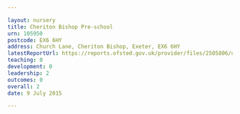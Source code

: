```yaml
---

layout: nursery
title: Cheriton Bishop Pre-school
urn: 105950
postcode: EX6 6HY
address: Church Lane, Cheriton Bishop, Exeter, EX6 6HY
latestReportUrl: https://reports.ofsted.gov.uk/provider/files/2505806/urn/105950.pdf
teaching: 0
development: 0
leadership: 2
outcomes: 0
overall: 2
date: 9 July 2015

---
```


